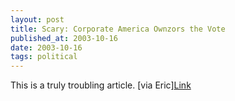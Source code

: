 ```yaml
---
layout: post
title: Scary: Corporate America Ownzors the Vote
published_at: 2003-10-16
date: 2003-10-16
tags: political
---
```


This is a truly troubling article. [via Eric][Link](http://www.commondreams.org/headlines03/1013-01.htm)  
